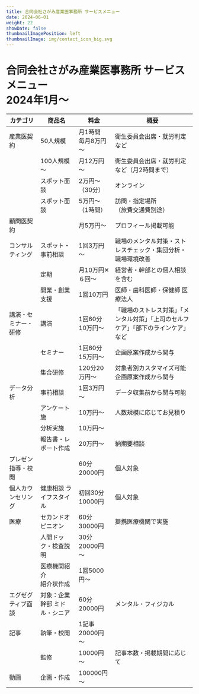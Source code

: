 ```yaml
---
title: 合同会社さがみ産業医事務所 サービスメニュー
date: 2024-06-01
weight: 22
showDate: false
thumbnailImagePosition: left
thumbnailImage: img/contact_icon_big.svg
---
```


# 合同会社さがみ産業医事務所 サービスメニュー <BR>2024年1月～


| カテゴリ             | 商品名                        | 料金                   | 概要                                                                               |
| -------------------- | ----------------------------- | ---------------------- | ---------------------------------------------------------------------------------- |
| 産業医契約           | 50人規模                      | 月1時間<BR>毎月8万円～ | 衛生委員会出席・就労判定など                                                       |
|                      | 100人規模～                   | 月12万円～             | 衛生委員会出席・就労判定など（月2時間まで）                                        |
|                      | スポット面談                  | 2万円～（30分）        | オンライン                                                                         |
|                      | スポット面談                  | 5万円～（1時間）       | 訪問・指定場所<BR>（旅費交通費別途）                                               |
| 顧問医契約           |                               | 月5万円～              | プロフィール掲載可能             <!-- プロフィール 掲載 月15万円から -->           |
| コンサルティング     | スポット・事前相談            | 1回3万円～             | 職場のメンタル対策・ストレスチェック・集団分析・職場環境改善                       |
|                      | 定期                          | 月10万円✕６回～        | 経営者・幹部との個人相談を含む                                                     |
|                      | 開業・創業支援                | 1回10万円              | 医師・歯科医師・保健師 医療法人                                                    |
| 講演・セミナー・研修 | 講演                          | 1回60分10万円～        | 「職場のストレス対策」「メンタル対策」「上司のセルフケア」「部下のラインケア」など |
|                      | セミナー                      | 1回60分15万円～        | 企画原案作成から関与                                                               |
|                      | 集合研修                      | 120分20万円～          | 対象者別カスタマイズ可能<BR>企画原案作成から関与                                   |
| データ分析           | 事前相談                      | 1回3万円～             | データ収集前から関与可能                                                           |
|                      | アンケート施                  | 10万円～               | 人数規模に応じてお見積り                                                           |
|                      | 分析実施<BR>                  | 10万円～               |                                                                                    |
|                      | 報告書・レポート作成          | 20万円～               | 納期要相談                                                                         |
| プレゼン指導・校閲   |                               | 60分20000円            | 個人対象                                                                           |
| 個人カウンセリング   | 健康相談 ライフスタイル       | 初回30分<BR>10000円    | 個人対象                                                                           |
| 医療                 | セカンドオピニオン            | 60分30000円            | 提携医療機関で実施                                                                 |
|                      | 人間ドック・検査説明          | 30分20000円～          |                                                                                    |
|                      | 医療機関紹介<BR>紹介状作成    | 1回5000円～            |                                                                                    |
| エグゼグティブ面談   | 対象：企業幹部 ミドル・シニア | 60分20000円            | メンタル・フィジカル                                                               |
| 記事                 | 執筆・校閲                    | 1記事 20000円～        |
|                      | 監修                          | 10000円～              | 記事本数・掲載期間に応じて                                                         |
| 動画                 | 企画・作成                    | 100000円～             |                                                                                    |